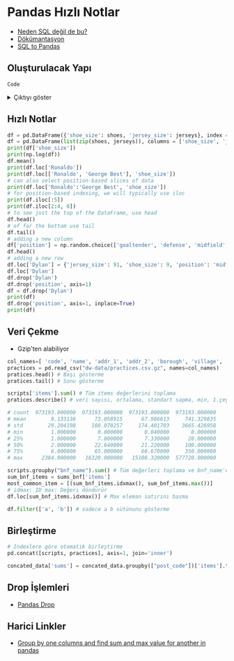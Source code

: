 # Pandas Hızlı Notlar

- [Neden SQL değil de bu?](https://datascience.stackexchange.com/a/34366)
- [Dökümantasyon](https://pandas.pydata.org/pandas-docs/stable/user_guide/)
- [SQL to Pandas](https://medium.com/jbennetcodes/how-to-rewrite-your-sql-queries-in-pandas-and-more-149d341fc53e)

## Oluşturulacak Yapı

`Code`

<details>
<summary>Çıktıyı göster</summary>

```py
Şu an boş 😁
```

</details>

## Hızlı Notlar

```py
df = pd.DataFrame({'shoe_size': shoes, 'jersey_size': jerseys}, index = players)
df = pd.DataFrame(list(zip(shoes, jerseys)), columns = ['shoe_size', 'jersey_size'], index = players)
print(df['shoe_size'])
print(np.log(df))
df.mean()
print(df.loc['Ronaldo'])
print(df.loc[['Ronaldo', 'George Best'], 'shoe_size'])
# can also select position-based slices of data
print(df.loc['Ronaldo':'George Best', 'shoe_size'])
# for position-based indexing, we will typically use iloc
print(df.iloc[:5])
print(df.iloc[2:4, 0])
# to see just the top of the DataFrame, use head
df.head()
# of for the bottom use tail
df.tail()
# adding a new column
df['position'] = np.random.choice(['goaltender', 'defense', 'midfield', 'attack'], size=len(df))
df.head()
# adding a new row
df.loc['Dylan'] = {'jersey_size': 91, 'shoe_size': 9, 'position': 'midfield'}
df.loc['Dylan']
df.drop('Dylan')
df.drop('position', axis=1)
df = df.drop('Dylan')
print(df)
df.drop('position', axis=1, inplace=True)
print(df)
```

## Veri Çekme

- Gzip'ten alabiliyor

```py
col_names=[ 'code', 'name', 'addr_1', 'addr_2', 'borough', 'village', 'post_code']
practices = pd.read_csv("dw-data/practices.csv.gz", names=col_names)
pratices.head() # Başı gösterme
pratices.tail() # Sonu gösterme

scripts['items'].sum() # Tüm items değerlerini toplama
pratices.describe() # veri sayısı, ortalama, standart sapma, min, 1.çeyrek, medyan, 2.çeyerk, max

# count  973193.000000  973193.000000  973193.000000  973193.000000
# mean        9.133136      73.058915      67.986613     741.329835
# std        29.204198     188.070257     174.401703    3665.426958
# min         1.000000       0.000000       0.040000       0.000000
# 25%         1.000000       7.800000       7.330000      28.000000
# 50%         2.000000      22.640000      21.220000     100.000000
# 75%         6.000000      65.000000      60.670000     350.000000
# max      2384.000000   16320.000000   15108.320000  577720.000000

scripts.groupby("bnf_name").sum() # Tüm değerleri toplama ve bnf_name'e göre gruplama
sum_bnf_items = sums_bnf['items']
most_common_item = [(sum_bnf_items.idxmax(), sum_bnf_items.max())]
# idmax: ID max: Değeri döndürür
df.loc[sum_bnf_items.idxmax()] # Max eleman satırını basma

df.filter(['a', 'b']) # sadece a b sütünunu gösterme
```

## Birleştirme

```py
# Indexlere göre otomatik birleştirme
pd.concat([scripts, practices], axis=1, join='inner')

concated_data['sums'] = concated_data.groupby(["post_code"])['items'].transform('sum') # Aynı post koda göre toplama
```

## Drop İşlemleri

- [Pandas Drop](https://pandas.pydata.org/pandas-docs/stable/reference/api/pandas.DataFrame.drop.html)

## Harici Linkler

- [Group by one columns and find sum and max value for another in pandas](https://stackoverflow.com/a/44725963/9770490)
